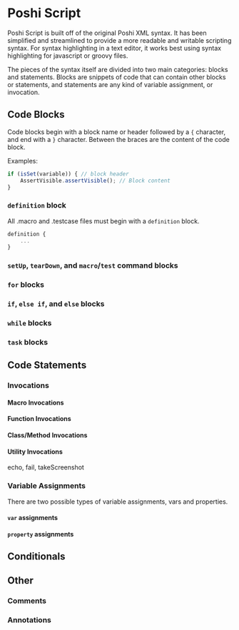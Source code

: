 # Poshi Script

Poshi Script is built off of the original Poshi XML syntax. It has been simplified and streamlined to provide a more readable and writable scripting syntax. For syntax highlighting in a text editor, it works best using syntax highlighting for javascript or groovy files.

The pieces of the syntax itself are divided into two main categories: blocks and statements. Blocks are snippets of code that can contain other blocks or statements, and statements are any kind of variable assignment, or invocation.

## Code Blocks

Code blocks begin with a block name or header followed by a `{` character, and end with a `}` character. Between the braces are the content of the code block.

Examples:
```javascript
if (isSet(variable)) { // block header
	AssertVisible.assertVisible(); // Block content
}

```
### `definition` block
All .macro and .testcase files must begin with a `definition` block.
```javascript
definition {
	...
}
```

### `setUp`, `tearDown`, and `macro`/`test` command blocks
### `for` blocks
### `if`, `else if`, and `else` blocks
### `while` blocks
### `task` blocks
## Code Statements
### Invocations
#### Macro Invocations
#### Function Invocations
#### Class/Method Invocations
#### Utility Invocations
echo, fail, takeScreenshot
### Variable Assignments
There are two possible types of variable assignments, vars and properties.
#### `var` assignments
#### `property` assignments

## Conditionals

## Other
### Comments
### Annotations
